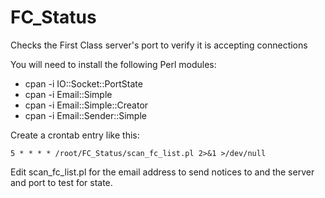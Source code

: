 # FC_Status
Checks the First Class server's port to verify it is accepting connections


You will need to install the following Perl modules:



  * cpan -i IO::Socket::PortState
  * cpan -i Email::Simple
  * cpan -i Email::Simple::Creator
  * cpan -i Email::Sender::Simple

Create a crontab entry like this:

    5 * * * * /root/FC_Status/scan_fc_list.pl 2>&1 >/dev/null

Edit scan_fc_list.pl for the email address to send notices to and the server and port to test for state.

